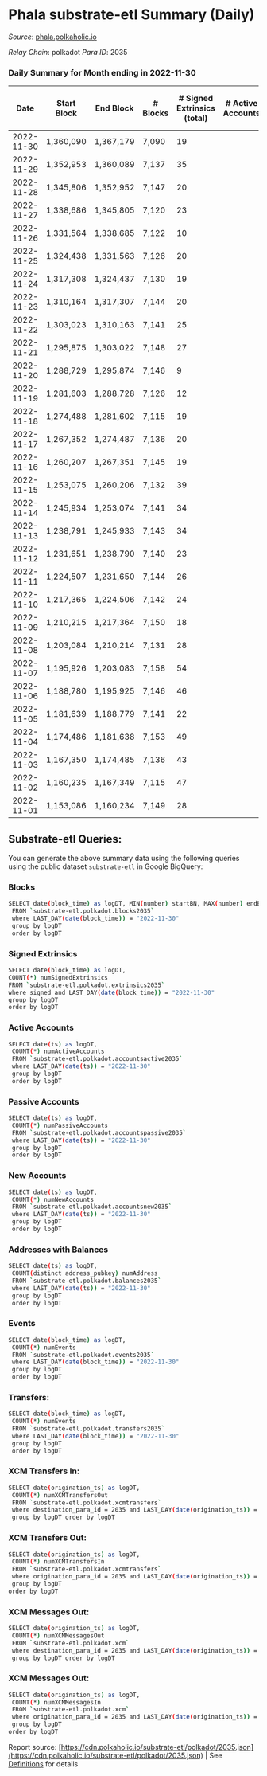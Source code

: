 # Phala substrate-etl Summary (Daily)

_Source_: [phala.polkaholic.io](https://phala.polkaholic.io)

*Relay Chain*: polkadot
*Para ID*: 2035



### Daily Summary for Month ending in 2022-11-30


| Date | Start Block | End Block | # Blocks | # Signed Extrinsics (total) | # Active Accounts | # Passive | # New | # Addresses with Balances | # Events | # Transfers | # XCM Transfers In | # XCM Transfers Out | # XCM In | # XCM Out | Issues | 
| ---- | ----------- | --------- | -------- | --------------------------- | ----------------- | --------- | ----- | ------------------------- | -------- | ----------- | ------------------ | ------------------- | -------- | --------- | ------ |
| 2022-11-30 | 1,360,090 | 1,367,179 | 7,090 | 19 |  |  |  | 2,925 | 14,320 | 5 ($546.31) |   | 4 ($16.79) |  |  |  |
| 2022-11-29 | 1,352,953 | 1,360,089 | 7,137 | 35 |  |  |  | 2,923 | 14,506 | 7 ($177.25) | 1 ($151.81) | 1 ($2.62) |  |  |  |
| 2022-11-28 | 1,345,806 | 1,352,952 | 7,147 | 20 |  |  |  | 2,918 | 14,472 | 3 ($47.43) | 3 ($1.86) | 6 ($46.53) |  |  |  |
| 2022-11-27 | 1,338,686 | 1,345,805 | 7,120 | 23 |  |  |  | 2,917 | 14,401 | 7 ($366.60) |   | 3 ($10.05) |  |  |  |
| 2022-11-26 | 1,331,564 | 1,338,685 | 7,122 | 10 |  |  |  | 2,916 | 14,333 | 4 ($315.56) | 1 ($150.08) | 2 ($278.87) |  |  |  |
| 2022-11-25 | 1,324,438 | 1,331,563 | 7,126 | 20 |  |  |  | 2,914 | 14,393 | 4 ($191.03) |   | 2 ($167.67) |  |  |  |
| 2022-11-24 | 1,317,308 | 1,324,437 | 7,130 | 19 |  |  |  | 2,913 | 14,398 | 5 ($342.41) |   | 2 ($16.42) |  |  |  |
| 2022-11-23 | 1,310,164 | 1,317,307 | 7,144 | 20 |  |  |  | 2,911 | 14,449 | 5 ($387.44) | 3 ($308.53) | 3 ($63.15) |  |  |  |
| 2022-11-22 | 1,303,023 | 1,310,163 | 7,141 | 25 |  |  |  | 2,911 | 14,484 | 4 ($1,117.76) | 1 ($0.05) | 3 ($1.39) |  |  |  |
| 2022-11-21 | 1,295,875 | 1,303,022 | 7,148 | 27 |  |  |  | 2,907 | 14,551 | 2 ($4.47) | 5 ($13.48) | 9 ($15.11) |  |  |  |
| 2022-11-20 | 1,288,729 | 1,295,874 | 7,146 | 9 |  |  |  | 2,906 | 14,362 | 2 ($174.29) |   |   |  |  |  |
| 2022-11-19 | 1,281,603 | 1,288,728 | 7,126 | 12 |  |  |  | 2,905 | 14,358 | 5 ($955.45) | 2 ($156.44) | 1 ($3.26) |  |  |  |
| 2022-11-18 | 1,274,488 | 1,281,602 | 7,115 | 19 |  |  |  | 2,902 | 14,369 | 5 ($1,295.17) |   | 3 ($191.77) |  |  |  |
| 2022-11-17 | 1,267,352 | 1,274,487 | 7,136 | 20 |  |  |  | 2,900 | 14,435 | 5 ($658.90) | 3 ($362.53) | 2 ($22.67) |  |  |  |
| 2022-11-16 | 1,260,207 | 1,267,351 | 7,145 | 19 |  |  |  | 2,899 | 14,461 | 4 ($747.64) | 2 ($0.10) | 4 ($0.02) |  |  |  |
| 2022-11-15 | 1,253,075 | 1,260,206 | 7,132 | 39 |  |  |  | 2,895 | 14,568 | 17 ($1,741.67) | 1 ($34.46) | 3 ($176.31) |  |  |  |
| 2022-11-14 | 1,245,934 | 1,253,074 | 7,141 | 34 |  |  |  | 2,885 | 14,615 | 10 ($735.45) | 8 ($70.08) | 10 ($169.90) |  |  |  |
| 2022-11-13 | 1,238,791 | 1,245,933 | 7,143 | 34 |  |  |  | 2,880 | 14,560 | 13 ($1,088.80) | 2 ($3.53) |   |  |  |  |
| 2022-11-12 | 1,231,651 | 1,238,790 | 7,140 | 23 |  |  |  | 2,868 | 14,460 | 5 ($134.96) | 2 ($101.98) | 2 ($131.01) |  |  |  |
| 2022-11-11 | 1,224,507 | 1,231,650 | 7,144 | 26 |  |  |  | 2,865 | 14,529 | 10 ($1,223.30) | 6 ($22.47) | 4 ($0.02) |  |  |  |
| 2022-11-10 | 1,217,365 | 1,224,506 | 7,142 | 24 |  |  |  | 2,857 | 14,517 | 10 ($2,269.04) | 4 ($1,069.96) | 9 ($389.56) |  |  |  |
| 2022-11-09 | 1,210,215 | 1,217,364 | 7,150 | 18 |  |  |  | 2,854 | 14,435 | 7 ($299.66) |   | 2 ($251.19) |  |  |  |
| 2022-11-08 | 1,203,084 | 1,210,214 | 7,131 | 28 |  |  |  | 2,850 | 14,471 | 8 ($3,278.90) |   | 5 ($387.51) |  |  |  |
| 2022-11-07 | 1,195,926 | 1,203,083 | 7,158 | 54 |  |  |  | 2,847 | 14,706 | 10 ($3,711.09) |   | 6 ($104.19) |  |  |  |
| 2022-11-06 | 1,188,780 | 1,195,925 | 7,146 | 46 |  |  |  | 2,839 | 14,662 | 15 ($2,798.40) | 7 ($1,179.78) | 3 ($98.10) |  |  |  |
| 2022-11-05 | 1,181,639 | 1,188,779 | 7,141 | 22 |  |  |  | 2,831 | 14,458 | 8 ($864.70) | 3 ($25.17) | 3 ($28.07) |  |  |  |
| 2022-11-04 | 1,174,486 | 1,181,638 | 7,153 | 49 |  |  |  | 2,830 | 14,686 | 24 ($5,248.77) | 2 ($26.11) | 7 ($148.56) |  |  |  |
| 2022-11-03 | 1,167,350 | 1,174,485 | 7,136 | 43 |  |  |  | 2,816 | 14,609 | 12 ($7,102.12) | 2 ($272.37) | 3 ($14.60) |  |  |  |
| 2022-11-02 | 1,160,235 | 1,167,349 | 7,115 | 47 |  |  |  | 2,802 | 14,617 | 13 ($1,976.23) | 3 ($158.59) | 8 ($737.60) |  |  |  |
| 2022-11-01 | 1,153,086 | 1,160,234 | 7,149 | 28 |  |  |  | 2,796 | 14,536 | 9 ($2,111.14) | 4 ($665.80) | 4 ($92.94) |  |  |  |

## Substrate-etl Queries:
You can generate the above summary data using the following queries using the public dataset `substrate-etl` in Google BigQuery:

### Blocks
```bash
SELECT date(block_time) as logDT, MIN(number) startBN, MAX(number) endBN, COUNT(*) numBlocks 
 FROM `substrate-etl.polkadot.blocks2035`  
 where LAST_DAY(date(block_time)) = "2022-11-30" 
 group by logDT 
 order by logDT
```

### Signed Extrinsics
```bash
SELECT date(block_time) as logDT, 
COUNT(*) numSignedExtrinsics 
FROM `substrate-etl.polkadot.extrinsics2035`  
where signed and LAST_DAY(date(block_time)) = "2022-11-30" 
group by logDT 
order by logDT
```

### Active Accounts
```bash
SELECT date(ts) as logDT, 
 COUNT(*) numActiveAccounts 
 FROM `substrate-etl.polkadot.accountsactive2035` 
 where LAST_DAY(date(ts)) = "2022-11-30" 
 group by logDT 
 order by logDT
```

### Passive Accounts
```bash
SELECT date(ts) as logDT, 
 COUNT(*) numPassiveAccounts 
 FROM `substrate-etl.polkadot.accountspassive2035` 
 where LAST_DAY(date(ts)) = "2022-11-30" 
 group by logDT 
 order by logDT
```

### New Accounts
```bash
SELECT date(ts) as logDT, 
 COUNT(*) numNewAccounts 
 FROM `substrate-etl.polkadot.accountsnew2035` 
 where LAST_DAY(date(ts)) = "2022-11-30" 
 group by logDT
 order by logDT
```

### Addresses with Balances
```bash
SELECT date(ts) as logDT,
 COUNT(distinct address_pubkey) numAddress 
 FROM `substrate-etl.polkadot.balances2035` 
 where LAST_DAY(date(ts)) = "2022-11-30" 
 group by logDT 
 order by logDT
```

### Events
```bash
SELECT date(block_time) as logDT, 
 COUNT(*) numEvents 
 FROM `substrate-etl.polkadot.events2035` 
 where LAST_DAY(date(block_time)) = "2022-11-30" 
 group by logDT 
 order by logDT
```

### Transfers:
```bash
SELECT date(block_time) as logDT, 
 COUNT(*) numEvents 
 FROM `substrate-etl.polkadot.transfers2035` 
 where LAST_DAY(date(block_time)) = "2022-11-30" 
 group by logDT 
 order by logDT
```

### XCM Transfers In:
```bash
SELECT date(origination_ts) as logDT, 
 COUNT(*) numXCMTransfersOut 
 FROM `substrate-etl.polkadot.xcmtransfers` 
 where destination_para_id = 2035 and LAST_DAY(date(origination_ts)) = "2022-11-30" 
 group by logDT order by logDT
```

### XCM Transfers Out:
```bash
SELECT date(origination_ts) as logDT, 
 COUNT(*) numXCMTransfersIn 
 FROM `substrate-etl.polkadot.xcmtransfers` 
 where origination_para_id = 2035 and LAST_DAY(date(origination_ts)) = "2022-11-30" 
 group by logDT 
order by logDT
```

### XCM Messages Out:
```bash
SELECT date(origination_ts) as logDT, 
 COUNT(*) numXCMMessagesOut 
 FROM `substrate-etl.polkadot.xcm` 
 where destination_para_id = 2035 and LAST_DAY(date(origination_ts)) = "2022-11-30" 
 group by logDT order by logDT
```

### XCM Messages Out:
```bash
SELECT date(origination_ts) as logDT, 
 COUNT(*) numXCMMessagesIn 
 FROM `substrate-etl.polkadot.xcm` 
 where origination_para_id = 2035 and LAST_DAY(date(origination_ts)) = "2022-11-30" 
 group by logDT 
order by logDT
```


Report source: [https://cdn.polkaholic.io/substrate-etl/polkadot/2035.json](https://cdn.polkaholic.io/substrate-etl/polkadot/2035.json) | See [Definitions](/DEFINITIONS.md) for details
